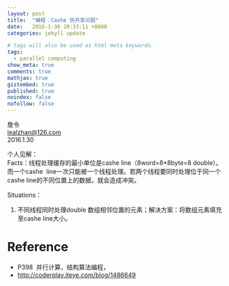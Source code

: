 ```yaml
---
layout: post
title:  "编程：Cashe 伪共享问题"
date:   2016-1-30 20:33:11 +0800
categories: jekyll update

# tags will also be used as html meta keywords.
tags:
  - parallel computing
show_meta: true
comments: true
mathjax: true
gistembed: true
published: true
noindex: false
nofollow: false
---
```


詹令   
lealzhan@126.com    
2016.1.30       

个人见解：   
Facts：线程处理缓存的最小单位是cashe line（8word=8*8byte=8 double）。而一个cashe  line一次只能被一个线程处理。若两个线程要同时处理位于同一个cashe line的不同位置上的数据，就会造成冲突。

Situations：   
1. 不同线程同时处理double 数组相邻位置的元素；解决方案：将数组元素填充至cashe line大小。


# Reference  

- P398  并行计算，结构算法编程，
- http://coderplay.iteye.com/blog/1486649

